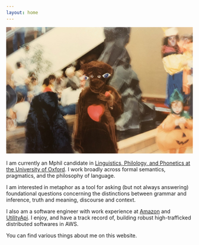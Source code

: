 ```yaml
---
layout: home
---
```


![Alt text](assets/images/portrait.jpeg)

I am currently an Mphil candidate in [Linguistics, Philology, and Phonetics at the University of Oxford](https://www.ling-phil.ox.ac.uk). I work broadly across formal semantics, pragmatics, and the philosophy of language.

I am interested in metaphor as a tool for asking (but not always answering) foundational questions concerning the distinctions between grammar and inference, truth and meaning, discourse and context.

I also am a software engineer with work experience at [Amazon](https://www.amazon.jobs/content/en/job-categories/software-development) and [UtilityApi](https://utilityapi.com). I enjoy, and have a track record of, building robust high-trafficked distributed softwares in AWS.

You can find various things about me on this website.